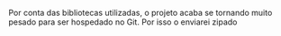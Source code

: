 Por conta das bibliotecas utilizadas, o projeto acaba se tornando muito pesado para ser hospedado no Git. Por isso o enviarei zipado
